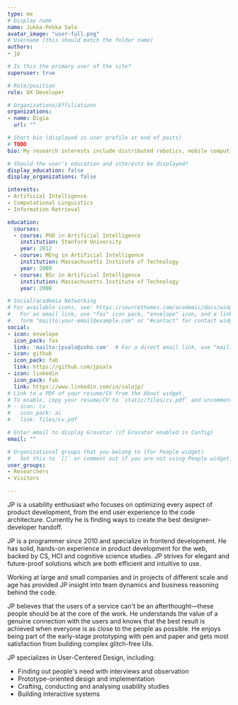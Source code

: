 ```yaml
---
type: me
# Display name
name: Jukka-Pekka Salo
avatar_image: "user-full.png"
# Username (this should match the folder name)
authors:
- jp

# Is this the primary user of the site?
superuser: true

# Role/position
role: UX Developer

# Organizations/Affiliations
organizations:
- name: Digia
  url: ""

# Short bio (displayed in user profile at end of posts)
# TODO
bio: My research interests include distributed robotics, mobile computing and programmable matter.

# Should the user's education and interests be displayed?
display_education: false
display_organizations: false

interests:
- Artificial Intelligence
- Computational Linguistics
- Information Retrieval

education:
  courses:
  - course: PhD in Artificial Intelligence
    institution: Stanford University
    year: 2012
  - course: MEng in Artificial Intelligence
    institution: Massachusetts Institute of Technology
    year: 2009
  - course: BSc in Artificial Intelligence
    institution: Massachusetts Institute of Technology
    year: 2008

# Social/academia Networking
# For available icons, see: https://sourcethemes.com/academic/docs/widgets/#icons
#   For an email link, use "fas" icon pack, "envelope" icon, and a link in the
#   form "mailto:your-email@example.com" or "#contact" for contact widget.
social:
- icon: envelope
  icon_pack: fas
  link: 'mailto:jpsalo@zoho.com'  # For a direct email link, use "mailto:test@example.org".
- icon: github
  icon_pack: fab
  link: https://github.com/jpsalo
- icon: linkedin
  icon_pack: fab
  link: https://www.linkedin.com/in/salojp/
# Link to a PDF of your resume/CV from the About widget.
# To enable, copy your resume/CV to `static/files/cv.pdf` and uncomment the lines below.
# - icon: cv
#   icon_pack: ai
#   link: files/cv.pdf

# Enter email to display Gravatar (if Gravatar enabled in Config)
email: ""

# Organizational groups that you belong to (for People widget)
#   Set this to `[]` or comment out if you are not using People widget.
user_groups:
- Researchers
- Visitors

---
```


JP is a usability enthusiast who focuses on optimizing every aspect of product development, from the end user experience to the code architecture. Currently he is finding ways to create the best designer-developer handoff.

JP is a programmer since 2010 and specialize in frontend development. He has solid, hands-on experience in product development for the web, backed by CS, HCI and cognitive science studies. JP strives for elegant and future-proof solutions which are both efficient and intuitive to use.

Working at large and small companies and in projects of different scale and age has provided JP insight into team dynamics and business reasoning behind the code.

JP believes that the users of a service can't be an afterthought—these people should be at the core of the work. He understands the value of a genuine connection with the users and knows that the best result is achieved when everyone is as close to the people as possible. He enjoys being part of the early-stage prototyping with pen and paper and gets most satisfaction from building complex glitch-free UIs.

JP specializes in User-Centered Design, including:

- Finding out people's need with interviews and observation
- Prototype-oriented design and implementation
- Crafting, conducting and analysing usability studies
- Building interactive systems
